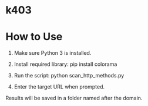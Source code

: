 # k403

How to Use
==========

1. Make sure Python 3 is installed.
2. Install required library:
   pip install colorama

3. Run the script:
   python scan_http_methods.py

4. Enter the target URL when prompted.

Results will be saved in a folder named after the domain.
